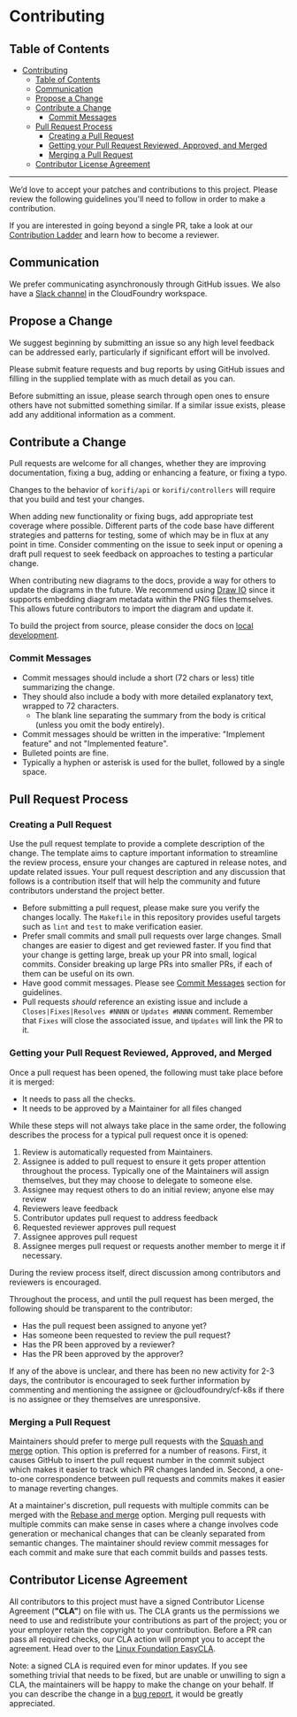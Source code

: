 # Contributing

## Table of Contents

- [Contributing](#contributing)
  - [Table of Contents](#table-of-contents)
  - [Communication](#communication)
  - [Propose a Change](#propose-a-change)
  - [Contribute a Change](#contribute-a-change)
    - [Commit Messages](#commit-messages)
  - [Pull Request Process](#pull-request-process)
    - [Creating a Pull Request](#creating-a-pull-request)
    - [Getting your Pull Request Reviewed, Approved, and Merged](#getting-your-pull-request-reviewed-approved-and-merged)
    - [Merging a Pull Request](#merging-a-pull-request)
  - [Contributor License Agreement](#contributor-license-agreement)

--------------

We’d love to accept your patches and contributions to this project. Please
review the following guidelines you'll need to follow in order to make a
contribution.

If you are interested in going beyond a single PR, take a look at our
[Contribution Ladder](https://github.com/cloudfoundry/community/blob/main/toc/ROLES.md#role-summary) and learn how to become a reviewer.

## Communication

We prefer communicating asynchronously through GitHub issues. We also have a [Slack channel](https://cloudfoundry.slack.com/archives/C0297673ASK) in the CloudFoundry workspace.

## Propose a Change

We suggest beginning by submitting an issue so any high level feedback can be
addressed early, particularly if significant effort will be involved.

Please submit feature requests and bug reports by using GitHub issues and filling
in the supplied template with as much detail as you can.

Before submitting an issue, please search through open ones to ensure others
have not submitted something similar. If a similar issue exists, please add any
additional information as a comment.

## Contribute a Change

Pull requests are welcome for all changes, whether they are improving
documentation, fixing a bug, adding or enhancing a feature, or fixing a typo.

Changes to the behavior of `korifi/api` or `korifi/controllers` will require that you build and test your changes.

When adding new functionality or fixing bugs, add appropriate test coverage
where possible. Different parts of the code base have different strategies and
patterns for testing, some of which may be in flux at any point in time.
Consider commenting on the issue to seek input or opening a draft pull
request to seek feedback on approaches to testing a particular change.

When contributing new diagrams to the docs, provide a way for others to update the diagrams in the future.
We recommend using [Draw IO](https://www.drawio.com/) since it supports embedding diagram metadata within
the PNG files themselves. This allows future contributors to import the diagram and update it.

To build the project from source, please consider the docs on [local development](HACKING.md).

### Commit Messages

* Commit messages should include a short (72 chars or less) title summarizing the change.
* They should also include a body with more detailed explanatory text, wrapped to 72 characters.
  * The blank line separating the summary from the body is critical (unless you omit the body entirely).
* Commit messages should be written in the imperative: "Implement feature" and not "Implemented feature".
* Bulleted points are fine.
* Typically a hyphen or asterisk is used for the bullet, followed by a single space.

## Pull Request Process

### Creating a Pull Request

Use the pull request template to provide a complete description of the change.
The template aims to capture important information to streamline the review
process, ensure your changes are captured in release notes, and update related
issues. Your pull request description and any discussion that follows is a
contribution itself that will help the community and future contributors
understand the project better.

* Before submitting a pull request, please make sure you verify the changes
  locally. The `Makefile` in this repository provides useful targets such as
  `lint` and `test` to make verification easier.
* Prefer small commits and small pull requests over large changes.
  Small changes are easier to digest and get reviewed faster. If you find
  that your change is getting large, break up your PR into small, logical
  commits. Consider breaking up large PRs into smaller PRs, if each of them
  can be useful on its own.
* Have good commit messages. Please see [Commit Messages](#commit-messages)
  section for guidelines.
* Pull requests *should* reference an existing issue and include a `Closes|Fixes|Resolves #NNNN` or `Updates #NNNN` comment. Remember that `Fixes` will close the associated issue, and `Updates` will link the PR to it.

### Getting your Pull Request Reviewed, Approved, and Merged

Once a pull request has been opened, the following must take place before it is merged:

* It needs to pass all the checks.
* It needs to be approved by a Maintainer for all files changed

While these steps will not always take place in the same order, the following describes the process for a typical pull request once it is opened:

1. Review is automatically requested from Maintainers.
2. Assignee is added to pull request to ensure it gets proper attention throughout the process.
   Typically one of the Maintainers will assign themselves, but they may choose to delegate to someone else.
3. Assignee may request others to do an initial review; anyone else may review
4. Reviewers leave feedback
5. Contributor updates pull request to address feedback
6. Requested reviewer approves pull request
7. Assignee approves pull request
8. Assignee merges pull request or requests another member to merge it if necessary.

During the review process itself, direct discussion among contributors and reviewers is encouraged.

Throughout the process, and until the pull request has been merged, the following should be transparent to the contributor:

* Has the pull request been assigned to anyone yet?
* Has someone been requested to review the pull request?
* Has the PR been approved by a reviewer?
* Has the PR been approved by the approver?

If any of the above is unclear, and there has been no new activity for 2-3 days,
the contributor is encouraged to seek further information by commenting and
mentioning the assignee or @cloudfoundry/cf-k8s if there is
no assignee or they themselves are unresponsive.

### Merging a Pull Request

Maintainers should prefer to merge pull requests with the [Squash and merge](https://help.github.com/en/github/collaborating-with-issues-and-pull-requests/about-pull-request-merges#squash-and-merge-your-pull-request-commits) option.
This option is preferred for a number of reasons.
First, it causes GitHub to insert the pull request number in the commit subject
which makes it easier to track which PR changes landed in.
Second, a one-to-one correspondence between pull requests and commits makes it
easier to manage reverting changes.

At a maintainer's discretion, pull requests with multiple commits can be merged
with the [Rebase and merge](https://help.github.com/en/github/collaborating-with-issues-and-pull-requests/about-pull-request-merges#rebase-and-merge-your-pull-request-commits)
option. Merging pull requests with multiple commits can make sense in cases
where a change involves code generation or mechanical changes that can be
cleanly separated from semantic changes. The maintainer should review commit
messages for each commit and make sure that each commit builds and passes
tests.

## Contributor License Agreement

All contributors to this project must have a signed Contributor License
Agreement (**"CLA"**) on file with us. The CLA grants us the permissions we
need to use and redistribute your contributions as part of the project; you or
your employer retain the copyright to your contribution. Before a PR can pass
all required checks, our CLA action will prompt you to accept the agreement.
Head over to the [Linux Foundation EasyCLA](https://api.easycla.lfx.linuxfoundation.org/v2/repository-provider/github/sign/1797134/394751388/618/#/?version=2).


Note: a signed CLA is required even for minor updates. If you see something
trivial that needs to be fixed, but are unable or unwilling to sign a CLA, the
maintainers will be happy to make the change on your behalf. If you can
describe the change in a [bug
report](https://github.com/cloudfoundry/korifi/issues/new/choose),
it would be greatly appreciated.
